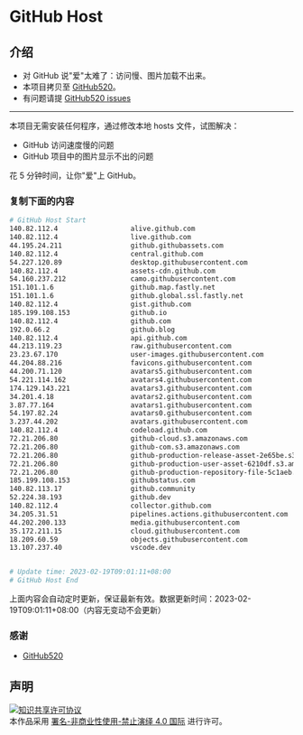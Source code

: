 # GitHub Host
## 介绍
- 对 GitHub 说"爱"太难了：访问慢、图片加载不出来。
- 本项目拷贝至 [GitHub520](https://github.com/521xueweihan/GitHub520)。
- 有问题请提 [GitHub520 issues](https://github.com/521xueweihan/GitHub520/issues/new)

---

本项目无需安装任何程序，通过修改本地 hosts 文件，试图解决：
- GitHub 访问速度慢的问题
- GitHub 项目中的图片显示不出的问题

花 5 分钟时间，让你"爱"上 GitHub。

### 复制下面的内容
```bash
# GitHub Host Start
140.82.112.4                  alive.github.com
140.82.112.4                  live.github.com
44.195.24.211                 github.githubassets.com
140.82.112.4                  central.github.com
54.227.120.89                 desktop.githubusercontent.com
140.82.112.4                  assets-cdn.github.com
54.160.237.212                camo.githubusercontent.com
151.101.1.6                   github.map.fastly.net
151.101.1.6                   github.global.ssl.fastly.net
140.82.112.4                  gist.github.com
185.199.108.153               github.io
140.82.112.4                  github.com
192.0.66.2                    github.blog
140.82.112.4                  api.github.com
44.213.119.23                 raw.githubusercontent.com
23.23.67.170                  user-images.githubusercontent.com
44.204.88.216                 favicons.githubusercontent.com
44.200.71.120                 avatars5.githubusercontent.com
54.221.114.162                avatars4.githubusercontent.com
174.129.143.221               avatars3.githubusercontent.com
34.201.4.18                   avatars2.githubusercontent.com
3.87.77.164                   avatars1.githubusercontent.com
54.197.82.24                  avatars0.githubusercontent.com
3.237.44.202                  avatars.githubusercontent.com
140.82.112.4                  codeload.github.com
72.21.206.80                  github-cloud.s3.amazonaws.com
72.21.206.80                  github-com.s3.amazonaws.com
72.21.206.80                  github-production-release-asset-2e65be.s3.amazonaws.com
72.21.206.80                  github-production-user-asset-6210df.s3.amazonaws.com
72.21.206.80                  github-production-repository-file-5c1aeb.s3.amazonaws.com
185.199.108.153               githubstatus.com
140.82.113.17                 github.community
52.224.38.193                 github.dev
140.82.112.4                  collector.github.com
34.205.31.51                  pipelines.actions.githubusercontent.com
44.202.200.133                media.githubusercontent.com
35.172.211.15                 cloud.githubusercontent.com
18.209.60.59                  objects.githubusercontent.com
13.107.237.40                 vscode.dev


# Update time: 2023-02-19T09:01:11+08:00
# GitHub Host End

```
上面内容会自动定时更新，保证最新有效。数据更新时间：2023-02-19T09:01:11+08:00（内容无变动不会更新）

### 感谢

- [GitHub520](https://github.com/521xueweihan/GitHub520)

## 声明
<a rel="license" href="https://creativecommons.org/licenses/by-nc-nd/4.0/deed.zh"><img alt="知识共享许可协议" style="border-width: 0" src="https://licensebuttons.net/l/by-nc-nd/4.0/88x31.png"></a><br>本作品采用 <a rel="license" href="https://creativecommons.org/licenses/by-nc-nd/4.0/deed.zh">署名-非商业性使用-禁止演绎 4.0 国际</a> 进行许可。